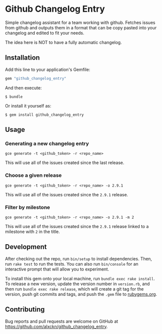 # Github Changelog Entry

Simple changelog assistant for a team working with github. Fetches issues from github and outputs them in a format that can be copy pasted into your changelog and edited to fit your needs.

The idea here is NOT to have a fully automatic changelog.

## Installation

Add this line to your application's Gemfile:

```ruby
gem "github_changelog_entry"
```

And then execute:

    $ bundle

Or install it yourself as:

    $ gem install github_changelog_entry

## Usage

### Generating a new changelog entry

`gce generate -t <github_token> -r <repo_name>`

This will use all of the issues created since the last release.

### Choose a given release

`gce generate -t <github_token> -r <repo_name> -o 2.9.1`

This will use all of the issues created since the `2.9.1` release.

### Filter by milestone

`gce generate -t <github_token> -r <repo_name> -o 2.9.1 -m 2`

This will use all of the issues created since the `2.9.1` release linked to a milestone with ` 2 ` in the title.

## Development

After checking out the repo, run `bin/setup` to install dependencies. Then, run `rake test` to run the tests. You can also run `bin/console` for an interactive prompt that will allow you to experiment.

To install this gem onto your local machine, run `bundle exec rake install`. To release a new version, update the version number in `version.rb`, and then run `bundle exec rake release`, which will create a git tag for the version, push git commits and tags, and push the `.gem` file to [rubygems.org](https://rubygems.org).

## Contributing

Bug reports and pull requests are welcome on GitHub at https://github.com/alxckn/github_changelog_entry.
